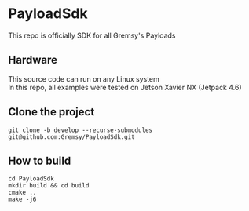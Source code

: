 # PayloadSdk
This repo is officially SDK for all Gremsy's Payloads

## Hardware
  This source code can run on any Linux system  
  In this repo, all examples were tested on Jetson Xavier NX (Jetpack 4.6)

## Clone the project 
```
git clone -b develop --recurse-submodules git@github.com:Gremsy/PayloadSdk.git
```
## How to build
```
cd PayloadSdk 
mkdir build && cd build  
cmake ..  
make -j6  
```
